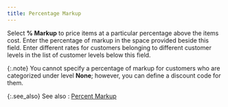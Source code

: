 ```yaml
---
title: Percentage Markup
---
```



Select **% Markup** to price items  at a particular percentage above the items cost. Enter the percentage  of markup in the space provided beside this field. Enter different rates  for customers belonging to different customer levels in the list of customer  levels below this field.


{:.note}
You cannot specify a percentage of markup  for customers who are categorized under level **None**;  however, you can define a discount code for them.


{:.see_also}
See also
: [Percent  Markup](JavaScript:RelatedTopics1.Click())<!--Metadata type="DesignerControl" startspan
<object CLASSID="clsid:ADB880A6-D8FF-11CF-9377-00AA003B7A11"
	ID=RelatedTopics1
	TYPE="application/x-oleobject">
</object>-->

<object classid="clsid:ADB880A6-D8FF-11CF-9377-00AA003B7A11" id="RelatedTopics1" type="application/x-oleobject"> 
 <param name="Command" value="Related Topics">
<param name="Window" value="second">
<param name="Item1" value="Percent Markup;{{site.mi_chm}}/item-profile-details/item-pricing/pricing-calculations/percent_markup_on_cost.html">
</object><!--Metadata type="DesignerControl" endspan-->
